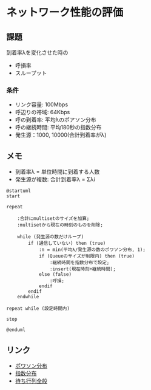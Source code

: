 # ネットワーク性能の評価

## 課題

到着率λを変化させた時の

- 呼損率
- スループット

### 条件

- リンク容量: 100Mbps
- 呼辺りの帯域: 64Kbps
- 呼の到着率: 平均λのポアソン分布
- 呼の継続時間: 平均180秒の指数分布
- 発生源：1000, 10000(合計到着率がλ)

## メモ

- 到着率λ = 単位時間に到着する人数
- 発生源が複数: 合計到着率λ = Σλi

```plantuml
@startuml
start

repeat

    :合計にmultisetのサイズを加算;
    :multisetから現在の時刻のものを削除;

    while (発生源の数だけループ)
        if (通信していない) then (true)
            :n = min(平均λ/発生源の数のポワソン分布, 1);
            if (Queueのサイズが制限内) then (true)
                :継続時間を指数分布で設定;
                :insert(現在時刻+継続時間);
            else (false)
                :呼損;
            endif
        endif
    endwhile

repeat while (設定時間内)

stop

@enduml
```

## リンク

- [ポワソン分布](https://cpprefjp.github.io/reference/random/poisson_distribution.html)
- [指数分布](https://cpprefjp.github.io/reference/random/exponential_distribution.html)
- [待ち行列全般](http://www.kogures.com/hitoshi/webtext/or-que-mm1n/index.html)
